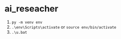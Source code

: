 # ai_reseacher
1. `py -m venv env`
2. `.\env\Scripts\activate` or `source env/bin/activate`
3. `.\u.bat`